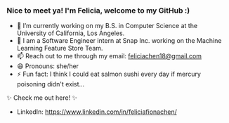 ### Nice to meet ya! I'm Felicia, welcome to my GitHub :)

- 🔭 I’m currently working on my B.S. in Computer Science at the University of California, Los Angeles.
- 🌱 I am a Software Engineer intern at Snap Inc. working on the Machine Learning Feature Store Team.
- 📫 Reach out to me through my email: feliciachen18@gmail.com
- 😄 Pronouns: she/her
- ⚡ Fun fact: I think I could eat salmon sushi every day if mercury poisoning didn't exist...

✨ Check me out here! ✨
- LinkedIn: https://www.linkedin.com/in/feliciafionachen/
